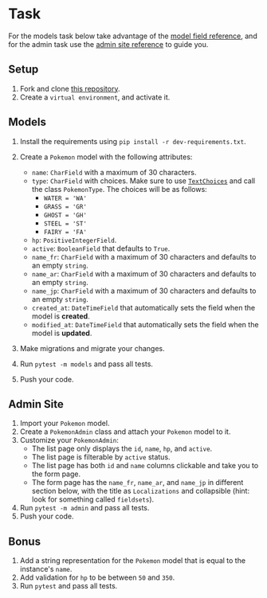 # Task

For the models task below take advantage of the [model field reference](https://docs.djangoproject.com/en/4.0/ref/models/fields/), and for the admin task use the [admin site reference](https://docs.djangoproject.com/en/4.0/ref/contrib/admin/) to guide you.

## Setup

1. Fork and clone [this repository](https://github.com/JoinCODED/TASK-Django-M3-Admin).
2. Create a `virtual environment`, and activate it.

## Models

1. Install the requirements using `pip install -r dev-requirements.txt`.
2. Create a `Pokemon` model with the following attributes:

   - `name`: `CharField` with a maximum of 30 characters.
   - `type`: `CharField` with choices. Make sure to use [`TextChoices`](https://docs.djangoproject.com/en/4.0/ref/models/fields/#enumeration-types) and call the class `PokemonType`. The choices will be as follows:
     - `WATER = 'WA'`
     - `GRASS = 'GR'`
     - `GHOST = 'GH'`
     - `STEEL = 'ST'`
     - `FAIRY = 'FA'`
   - `hp`: `PositiveIntegerField`.
   - `active`: `BooleanField` that defaults to `True`.
   - `name_fr`: `CharField` with a maximum of 30 characters and defaults to an empty `string`.
   - `name_ar`: `CharField` with a maximum of 30 characters and defaults to an empty `string`.
   - `name_jp`: `CharField` with a maximum of 30 characters and defaults to an empty `string`.
   - `created_at`: `DateTimeField` that automatically sets the field when the model is **created**.
   - `modified_at`: `DateTimeField` that automatically sets the field when the model is **updated**.

3. Make migrations and migrate your changes.
4. Run `pytest -m models` and pass all tests.
5. Push your code.

## Admin Site

1. Import your `Pokemon` model.
2. Create a `PokemonAdmin` class and attach your `Pokemon` model to it.
3. Customize your `PokemonAdmin`:
   - The list page only displays the `id`, `name`, `hp`, and `active`.
   - The list page is filterable by `active` status.
   - The list page has both `id` and `name` columns clickable and take you to the form page.
   - The form page has the `name_fr`, `name_ar`, and `name_jp` in different section below, with the title as `Localizations` and collapsible (hint: look for something called `fieldsets`).
4. Run `pytest -m admin` and pass all tests.
5. Push your code.

## Bonus

1. Add a string representation for the `Pokemon` model that is equal to the instance's `name`.
2. Add validation for `hp` to be between `50` and `350`.
3. Run `pytest` and pass all tests.
